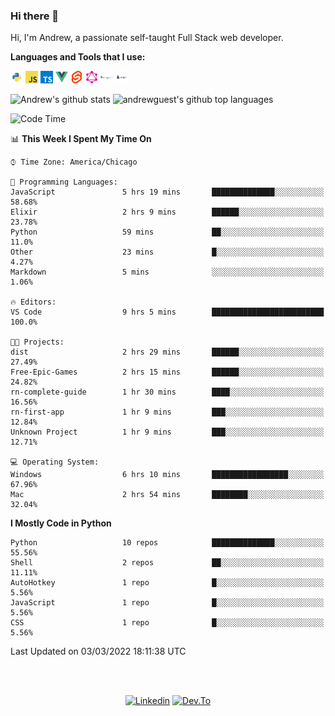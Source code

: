 ### Hi there 👋

Hi, I'm Andrew, a passionate self-taught Full Stack web developer.

**Languages and Tools that I use:**  

<code><img height="20" src="https://raw.githubusercontent.com/github/explore/80688e429a7d4ef2fca1e82350fe8e3517d3494d/topics/python/python.png"></code>
<code><img height="20" src="https://raw.githubusercontent.com/github/explore/80688e429a7d4ef2fca1e82350fe8e3517d3494d/topics/javascript/javascript.png"></code>
<code><img height="20" src="https://raw.githubusercontent.com/github/explore/80688e429a7d4ef2fca1e82350fe8e3517d3494d/topics/typescript/typescript.png"></code>
<code><img height="20" src="https://raw.githubusercontent.com/github/explore/80688e429a7d4ef2fca1e82350fe8e3517d3494d/topics/vue/vue.png"></code>
<code><img height="20" src="https://raw.githubusercontent.com/github/explore/42198dc9113595ddd22cc12771bb719c8cf08b67/topics/svelte/svelte.png"></code>
<code><img height="20" src="https://raw.githubusercontent.com/github/explore/5c058a388828bb5fde0bcafd4bc867b5bb3f26f3/topics/graphql/graphql.png"></code>
<code><img height="20" src="https://raw.githubusercontent.com/github/explore/80688e429a7d4ef2fca1e82350fe8e3517d3494d/topics/mongodb/mongodb.png"></code>
<code><img height="20" src="https://raw.githubusercontent.com/github/explore/d106aa3f6fa091ab80ab5c8cf0d931baff3caaea/topics/elixir/elixir.png"></code>

![Andrew's github stats](https://github-readme-stats.vercel.app/api?username=andrewguest&show_icons=true&theme=vue-dark&count_private=true)
<img height="180em" src="https://github-readme-stats.vercel.app/api/top-langs/?username=andrewguest&theme=vue-dark&layout=compact" alt="andrewguest's github top languages" />

<!--START_SECTION:waka-->
![Code Time](http://img.shields.io/badge/Code%20Time-980%20hrs%2040%20mins-blue)

📊 **This Week I Spent My Time On** 

```text
⌚︎ Time Zone: America/Chicago

💬 Programming Languages: 
JavaScript               5 hrs 19 mins       ██████████████░░░░░░░░░░░   58.68% 
Elixir                   2 hrs 9 mins        ██████░░░░░░░░░░░░░░░░░░░   23.78% 
Python                   59 mins             ██░░░░░░░░░░░░░░░░░░░░░░░   11.0% 
Other                    23 mins             █░░░░░░░░░░░░░░░░░░░░░░░░   4.27% 
Markdown                 5 mins              ░░░░░░░░░░░░░░░░░░░░░░░░░   1.06%

🔥 Editors: 
VS Code                  9 hrs 5 mins        █████████████████████████   100.0%

🐱‍💻 Projects: 
dist                     2 hrs 29 mins       ██████░░░░░░░░░░░░░░░░░░░   27.49% 
Free-Epic-Games          2 hrs 15 mins       ██████░░░░░░░░░░░░░░░░░░░   24.82% 
rn-complete-guide        1 hr 30 mins        ████░░░░░░░░░░░░░░░░░░░░░   16.56% 
rn-first-app             1 hr 9 mins         ███░░░░░░░░░░░░░░░░░░░░░░   12.84% 
Unknown Project          1 hr 9 mins         ███░░░░░░░░░░░░░░░░░░░░░░   12.71%

💻 Operating System: 
Windows                  6 hrs 10 mins       █████████████████░░░░░░░░   67.96% 
Mac                      2 hrs 54 mins       ████████░░░░░░░░░░░░░░░░░   32.04%

```

**I Mostly Code in Python** 

```text
Python                   10 repos            ██████████████░░░░░░░░░░░   55.56% 
Shell                    2 repos             ██░░░░░░░░░░░░░░░░░░░░░░░   11.11% 
AutoHotkey               1 repo              █░░░░░░░░░░░░░░░░░░░░░░░░   5.56% 
JavaScript               1 repo              █░░░░░░░░░░░░░░░░░░░░░░░░   5.56% 
CSS                      1 repo              █░░░░░░░░░░░░░░░░░░░░░░░░   5.56%

```



 Last Updated on 03/03/2022 18:11:38 UTC
<!--END_SECTION:waka-->

<br><br>
<p align="center">
   <a href="https://www.linkedin.com/in/andrew-guest-a891759a" target="_blank"><img src="https://img.shields.io/badge/LinkedIn-0077B5?style=for-the-badge&logo=linkedin&logoColor=white" alt="Linkedin"></a>
  <a href="https://dev.to/aguest" target="_blank"><img src="https://img.shields.io/badge/Dev.to-0A0A0A?style=for-the-badge&logo=dev%2Eto&logoColor=white" alt="Dev.To"></a>
</p>
